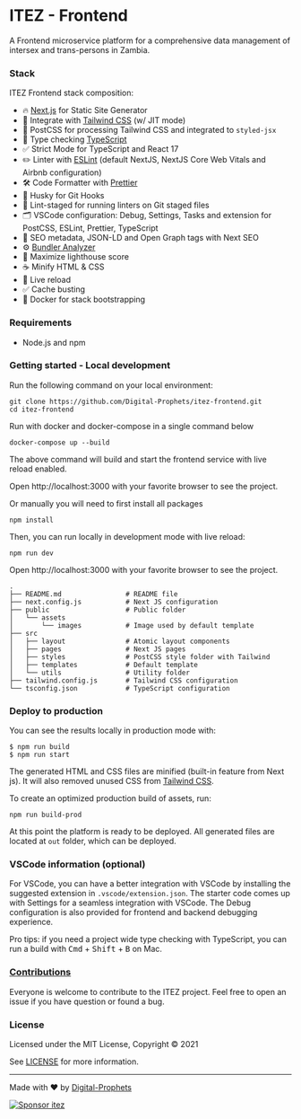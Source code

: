 # ITEZ - Frontend

A Frontend microservice platform for a comprehensive data management of intersex and trans-persons in Zambia.

### Stack

ITEZ Frontend stack composition:

- 🔥 [Next.js](https://nextjs.org) for Static Site Generator
- 🎨 Integrate with [Tailwind CSS](https://tailwindcss.com) (w/ JIT mode)
- 💅 PostCSS for processing Tailwind CSS and integrated to `styled-jsx`
- 🎉 Type checking [TypeScript](https://www.typescriptlang.org)
- ✅ Strict Mode for TypeScript and React 17
- ✏️ Linter with [ESLint](https://eslint.org) (default NextJS, NextJS Core Web Vitals and Airbnb configuration)
- 🛠 Code Formatter with [Prettier](https://prettier.io)
- 🦊 Husky for Git Hooks
- 🚫 Lint-staged for running linters on Git staged files
- 🗂 VSCode configuration: Debug, Settings, Tasks and extension for PostCSS, ESLint, Prettier, TypeScript
- 🤖 SEO metadata, JSON-LD and Open Graph tags with Next SEO
- ⚙️ [Bundler Analyzer](https://www.npmjs.com/package/@next/bundle-analyzer)
- 💯 Maximize lighthouse score
- ☕ Minify HTML & CSS
- 💨 Live reload
- ✅ Cache busting
- 🚀 Docker for stack bootstrapping

### Requirements

- Node.js and npm

### Getting started - Local development

Run the following command on your local environment:

```
git clone https://github.com/Digital-Prophets/itez-frontend.git
cd itez-frontend
```

Run with docker and docker-compose in a single command below

```
docker-compose up --build
```
The above command will build and start the frontend service with live reload enabled.

Open http://localhost:3000 with your favorite browser to see the project.


Or manually you will need to first install all packages

```
npm install
```

Then, you can run locally in development mode with live reload:

```
npm run dev
```

Open http://localhost:3000 with your favorite browser to see the project.

```
.
├── README.md                # README file
├── next.config.js           # Next JS configuration
├── public                   # Public folder
│   └── assets
│       └── images           # Image used by default template
├── src
│   ├── layout               # Atomic layout components
│   ├── pages                # Next JS pages
│   ├── styles               # PostCSS style folder with Tailwind
│   ├── templates            # Default template
│   └── utils                # Utility folder
├── tailwind.config.js       # Tailwind CSS configuration
└── tsconfig.json            # TypeScript configuration
```

### Deploy to production

You can see the results locally in production mode with:

```
$ npm run build
$ npm run start
```

The generated HTML and CSS files are minified (built-in feature from Next js). It will also removed unused CSS from [Tailwind CSS](https://tailwindcss.com).

To create an optimized production build of assets, run:

```
npm run build-prod
```

At this point the platform is ready to be deployed. All generated files are located at `out` folder, which can be deployed.
### VSCode information (optional)

For VSCode, you can have a better integration with VSCode by installing the suggested extension in `.vscode/extension.json`. The starter code comes up with Settings for a seamless integration with VSCode. The Debug configuration is also provided for frontend and backend debugging experience.

Pro tips: if you need a project wide type checking with TypeScript, you can run a build with <kbd>Cmd</kbd> + <kbd>Shift</kbd> + <kbd>B</kbd> on Mac.

### [Contributions](CONTRIBUTORS.rst)


Everyone is welcome to contribute to the ITEZ project. Feel free to open an issue if you have question or found a bug.

### License

Licensed under the MIT License, Copyright © 2021

See [LICENSE](LICENSE) for more information.

---

Made with ♥ by [Digital-Prophets](http://digiprophets.com)

[![Sponsor itez](https://cdn.buymeacoffee.com/buttons/default-red.png)](https://www.buymeacoffee.com/Digital-Prophets)
